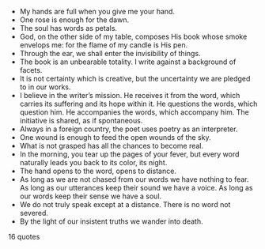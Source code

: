  - My hands are full when you give me your hand.
 - One rose is enough for the dawn.
 - The soul has words as petals.
 - God, on the other side of my table, composes His book whose smoke envelops me: for the flame of my candle is His pen.
 - Through the ear, we shall enter the invisibility of things.
 - The book is an unbearable totality. I write against a background of facets.
 - It is not certainty which is creative, but the uncertainty we are pledged to in our works.
 - I believe in the writer’s mission. He receives it from the word, which carries its suffering and its hope within it. He questions the words, which question him. He accompanies the words, which accompany him. The initiative is shared, as if spontaneous.
 - Always in a foreign country, the poet uses poetry as an interpreter.
 - One wound is enough to feed the open wounds of the sky.
 - What is not grasped has all the chances to become real.
 - In the morning, you tear up the pages of your fever, but every word naturally leads you back to its color, its night.
 - The hand opens to the word, opens to distance.
 - As long as we are not chased from our words we have nothing to fear. As long as our utterances keep their sound we have a voice. As long as our words keep their sense we have a soul.
 - We do not truly speak except at a distance. There is no word not severed.
 - By the light of our insistent truths we wander into death.

16 quotes